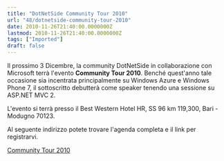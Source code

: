 ```yaml
---
title: "DotNetSide Community Tour 2010"
url: "48/dotnetside-community-tour-2010"
date: 2010-11-26T21:40:00.0000000Z
lastmod: 2010-11-26T21:40:00.0000000Z
tags: ["Imported"]
draft: false
---
```

<p>
	Il prossimo 3 Dicembre, la community DotNetSide in collaborazione con Microsoft terrà l'evento <strong>Community Tour 2010</strong>. Benché quest'anno tale occasione sia incentrata principalmente su Windows Azure e Windows Phone 7, il sottoscritto debutterà come speaker tenendo una sessione su ASP.NET MVC 2.</p>
<p>
	L'evento si terrà presso il Best Western Hotel HR, SS 96 km 119,300, Bari - Modugno 70123.</p>
<p>
	Al seguente indirizzo potete trovare l'agenda completa e il link per registrarvi.</p>
<p>
	<a href="http://dotnetside.org/content/CommunityTour2010WP7Azure.aspx" target="_blank">Community Tour 2010</a></p>

